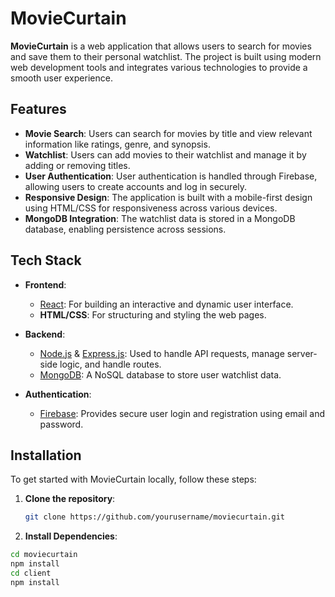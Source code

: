 # MovieCurtain

**MovieCurtain** is a web application that allows users to search for movies and save them to their personal watchlist. The project is built using modern web development tools and integrates various technologies to provide a smooth user experience.

## Features

- **Movie Search**: Users can search for movies by title and view relevant information like ratings, genre, and synopsis.
- **Watchlist**: Users can add movies to their watchlist and manage it by adding or removing titles.
- **User Authentication**: User authentication is handled through Firebase, allowing users to create accounts and log in securely.
- **Responsive Design**: The application is built with a mobile-first design using HTML/CSS for responsiveness across various devices.
- **MongoDB Integration**: The watchlist data is stored in a MongoDB database, enabling persistence across sessions.

## Tech Stack

- **Frontend**:
  - [React](https://reactjs.org/): For building an interactive and dynamic user interface.
  - **HTML/CSS**: For structuring and styling the web pages.

- **Backend**:
  - [Node.js](https://nodejs.org/) & [Express.js](https://expressjs.com/): Used to handle API requests, manage server-side logic, and handle routes.
  - [MongoDB](https://www.mongodb.com/): A NoSQL database to store user watchlist data.

- **Authentication**:
  - [Firebase](https://firebase.google.com/): Provides secure user login and registration using email and password.

## Installation

To get started with MovieCurtain locally, follow these steps:

1. **Clone the repository**:
   ```bash
   git clone https://github.com/yourusername/moviecurtain.git

2. **Install Dependencies**:
  ```bash
  cd moviecurtain
  npm install
  cd client
  npm install
